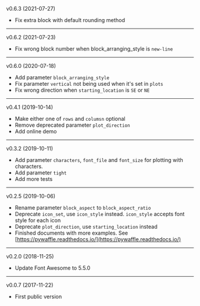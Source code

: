 v0.6.3 (2021-07-27)

* Fix extra block with default rounding method

---

v0.6.2 (2021-07-23)

* Fix wrong block number when block_arranging_style is `new-line`

---

v0.6.0 (2020-07-18)

* Add parameter `block_arranging_style`
* Fix parameter `vertical` not being used when it's set in `plots`
* Fix wrong direction when `starting_location` is `SE` or `NE`

---

v0.4.1 (2019-10-14)

* Make either one of `rows` and `columsn` optional
* Remove deprecated parameter `plot_direction`
* Add online demo

---

v0.3.2 (2019-10-11)

* Add parameter `characters`, `font_file` and `font_size` for plotting with characters.
* Add parameter `tight`
* Add more tests

---

v0.2.5 (2019-10-06)

* Rename parameter `block_aspect` to `block_aspect_ratio`
* Deprecate `icon_set`, use `icon_style` instead. `icon_style` accepts font style for each icon
* Deprecate `plot_direction`, use `starting_location` instead
* Finished documents with more examples. See [https://pywaffle.readthedocs.io/](https://pywaffle.readthedocs.io/)

---

v0.2.0 (2018-11-25)

* Update Font Awesome to 5.5.0

---

v0.0.7 (2017-11-22)

* First public version